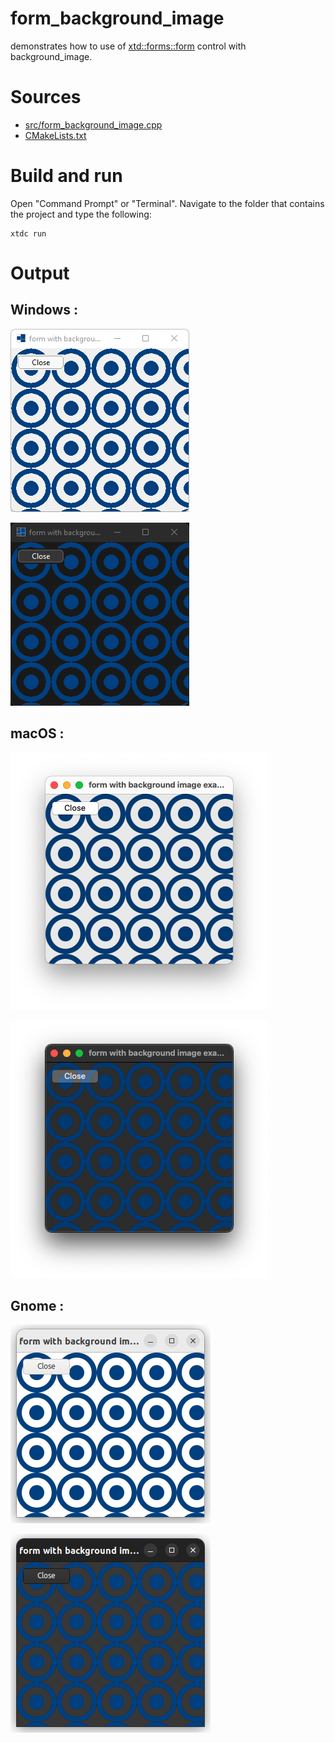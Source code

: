 # form_background_image

demonstrates how to use of [xtd::forms::form](../../../../src/xtd.forms/include/xtd/forms/form.h) control with background_image.

# Sources

* [src/form_background_image.cpp](src/form_background_image.cpp)
* [CMakeLists.txt](CMakeLists.txt)

# Build and run

Open "Command Prompt" or "Terminal". Navigate to the folder that contains the project and type the following:

```shell
xtdc run
```

# Output

## Windows :

![Screenshot](../../../../docs/pictures/examples/form_background_image_w.png)

![Screenshot](../../../../docs/pictures/examples/form_background_image_wd.png)

## macOS :

![Screenshot](../../../../docs/pictures/examples/form_background_image_m.png)

![Screenshot](../../../../docs/pictures/examples/form_background_image_md.png)

## Gnome :

![Screenshot](../../../../docs/pictures/examples/form_background_image_g.png)

![Screenshot](../../../../docs/pictures/examples/form_background_image_gd.png)

